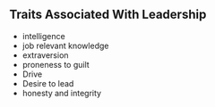 ## Traits Associated With Leadership
- intelligence
- job relevant knowledge
- extraversion
- proneness to guilt
- Drive
- Desire to lead
- honesty and integrity